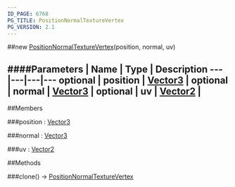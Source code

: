 ```yaml
---
ID_PAGE: 6768
PG_TITLE: PositionNormalTextureVertex
PG_VERSION: 2.1
---
```

##new [PositionNormalTextureVertex](page.php?p=6768)(position, normal, uv)

####Parameters
 | Name | Type | Description
---|---|---|---
optional | position | [Vector3](page.php?p=6751) | 
optional | normal | [Vector3](page.php?p=6751) | 
optional | uv | [Vector2](page.php?p=6750) | 
---

##Members

###position : [Vector3](page.php?p=6751)


###normal : [Vector3](page.php?p=6751)


###uv : [Vector2](page.php?p=6750)




##Methods

###clone() &rarr; [PositionNormalTextureVertex](page.php?p=6768)

